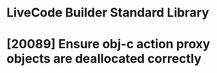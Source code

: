 # LiveCode Builder Standard Library

# [20089] Ensure obj-c action proxy objects are deallocated correctly

